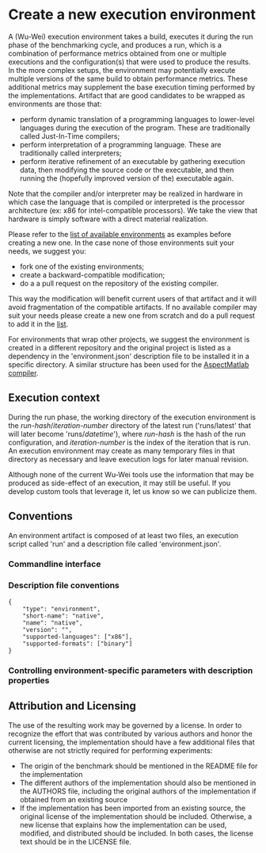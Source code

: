 # Create a new execution environment

A (Wu-Wei) execution environment takes a build, executes it during the run phase of the benchmarking cycle, and produces a run, which is a combination of performance metrics obtained from one or multiple executions and the configuration(s) that were used to produce the results. In the more complex setups, the environment may potentially execute multiple versions of the same build to obtain performance metrics. These additional metrics may supplement the base execution timing performed by the implementations. Artifact that are good candidates to be wrapped as environments are those that:

- perform dynamic translation of a programming languages to lower-level languages during the execution of the program. These are traditionally called Just-In-Time compilers;
- perform interpretation of a programming language. These are traditionally called interpreters;
- perform iterative refinement of an executable by gathering execution data, then modifying the source code or the executable, and then running the (hopefully improved version of the) executable again.

Note that the compiler and/or interpreter may be realized in hardware in which case the language that is compiled or interpreted is the processor architecture (ex: x86 for intel-compatible processors). We take the view that hardware is simply software with a direct material realization.

Please refer to the [list of available environments](list-available-artifacts.md#environments) as examples before creating a new one. In the case none of those environments suit your needs, we suggest you:

- fork one of the existing environments;
- create a backward-compatible modification;
- do a a pull request on the repository of the existing compiler.

This way the modification will benefit current users of that artifact and it will avoid fragmentation of the compatible artifacts. If no available compiler may suit your needs please create a new one from scratch and do a pull request to add it in the [list](list-available-artifacts.md#environments).

For environments that wrap other projects, we suggest the environment is created in a different repository and the original project is listed as a dependency in the 'environment.json' description file to be installed it in a specific directory. A similar structure has been used for the [AspectMatlab compiler](https://github.com/Sable/aspect-matlab-compiler).

## Execution context

During the run phase, the working directory of the execution environment is the *run-hash*/*iteration-number* directory of the latest run ('runs/latest' that will later become 'runs/*datetime*'), where *run-hash* is the hash of the run configuration, and *iteration-number* is the index of the iteration that is run. An execution environment may create as many temporary files in that directory as necessary and leave execution logs for later manual revision.

Although none of the current Wu-Wei tools use the information that may be produced as side-effect of an execution, it may still be useful. If you develop custom tools that leverage it, let us know so we can publicize them.

## Conventions

An environment artifact is composed of at least two files, an execution script called 'run' and a description file called 'environment.json'.

### Commandline interface 


### Description file conventions

    {
    	"type": "environment",
    	"short-name": "native",
    	"name": "native",
    	"version": "",
    	"supported-languages": ["x86"],
    	"supported-formats": ["binary"]
    }


### Controlling environment-specific parameters with description properties

## Attribution and Licensing

The use of the resulting work may be governed by a license. In order to recognize the effort that was contributed by various authors and honor the current licensing, the implementation should have a few additional files that otherwise are not strictly required for performing experiments:

- The origin of the benchmark should be mentioned in the README file for the implementation
- The different authors of the implementation should also be mentioned in the AUTHORS file, including the original authors of the implementation if obtained from an existing source
- If the implementation has been imported from an existing source, the original license of the implementation should be included. Otherwise, a new license that explains how the implementation can be used, modified, and distributed should be included. In both cases, the license text should be in the LICENSE file.
